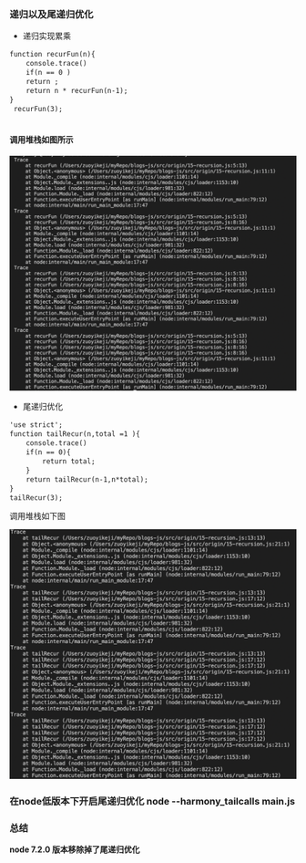 ### 递归以及尾递归优化
* 递归实现累乘
```
function recurFun(n){
    console.trace()
    if(n == 0 )
    return ;
    return n * recurFun(n-1);
}
 recurFun(3);
 
```
#### 调用堆栈如图所示<br>

![调用堆栈如图](/src/assets/images/trace.png)

* 尾递归优化
```
'use strict';
function tailRecur(n,total =1 ){
    console.trace()
    if(n == 0){
        return total;
    }
    return tailRecur(n-1,n*total);
}
tailRecur(3);
```
调用堆栈如下图<br>

![调用堆栈](/src/assets/images/tail.png)
### 在node低版本下开启尾递归优化 node --harmony_tailcalls main.js
### 总结<br>
**node 7.2.0 版本移除掉了尾递归优化**



